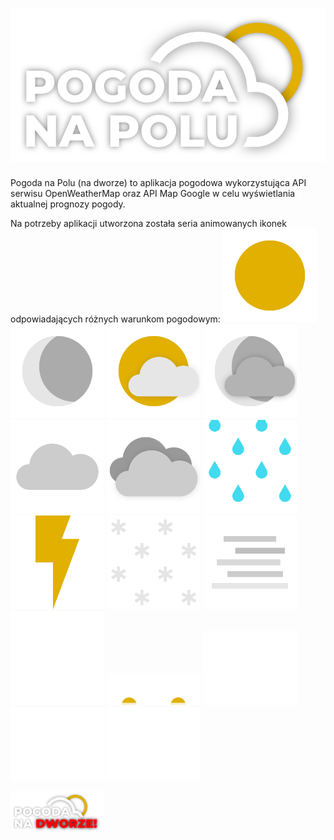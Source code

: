 # ![logo na polu](https://github.com/LaminarPLayer/pogoda-na-polu/blob/master/readme-resources/logo4.svg)
Pogoda na Polu (na dworze) to aplikacja pogodowa wykorzystująca API serwisu OpenWeatherMap oraz API Map Google w celu wyświetlania aktualnej prognozy pogody.

Na potrzeby aplikacji utworzona została seria animowanych ikonek odpowiadających różnych warunkom pogodowym:
<img width="150" alt="Bezchmurnie w dzień" src="https://github.com/LaminarPLayer/pogoda-na-polu/blob/master/readme-resources/01d.svg">
<img width="150" alt="Bezchmurnie w nocy" src="https://github.com/LaminarPLayer/pogoda-na-polu/blob/master/readme-resources/01n.svg">
<img width="150" alt="Małe zachmurzenie w dzień" src="https://github.com/LaminarPLayer/pogoda-na-polu/blob/master/readme-resources/02d.svg">
<img width="150" alt="Małe zachmurzenie w nocy" src="https://github.com/LaminarPLayer/pogoda-na-polu/blob/master/readme-resources/02n.svg">
<img width="150" alt="Zachmurzenie" src="https://github.com/LaminarPLayer/pogoda-na-polu/blob/master/readme-resources/03d.svg">
<img width="150" alt="Duże zachmurzenie" src="https://github.com/LaminarPLayer/pogoda-na-polu/blob/master/readme-resources/04d.svg">
<img width="150" alt="Zachmurzenie" src="https://github.com/LaminarPLayer/pogoda-na-polu/blob/master/readme-resources/09d.svg">
<img width="150" alt="Zachmurzenie" src="https://github.com/LaminarPLayer/pogoda-na-polu/blob/master/readme-resources/11d.svg">
<img width="150" alt="Zachmurzenie" src="https://github.com/LaminarPLayer/pogoda-na-polu/blob/master/readme-resources/13d.svg">
<img width="150" alt="Zachmurzenie" src="https://github.com/LaminarPLayer/pogoda-na-polu/blob/master/readme-resources/50d.svg">
<img width="150" alt="Zachmurzenie" src="https://github.com/LaminarPLayer/pogoda-na-polu/blob/master/readme-resources/condition-pressure.svg">
<img width="150" alt="Zachmurzenie" src="https://github.com/LaminarPLayer/pogoda-na-polu/blob/master/readme-resources/condition-sunrise-sunset.svg">
<img width="150" alt="Zachmurzenie" src="https://github.com/LaminarPLayer/pogoda-na-polu/blob/master/readme-resources/condition-wind-light.svg">
<img width="150" alt="Zachmurzenie" src="https://github.com/LaminarPLayer/pogoda-na-polu/blob/master/readme-resources/condition-wind-moderate.svg">
<img width="150" alt="Zachmurzenie" src="https://github.com/LaminarPLayer/pogoda-na-polu/blob/master/readme-resources/condition-wind-strong.svg">


<img width="150" alt="Zachmurzenie" src="https://github.com/LaminarPLayer/pogoda-na-polu/blob/master/readme-resources/logo4-na-dworze.svg">